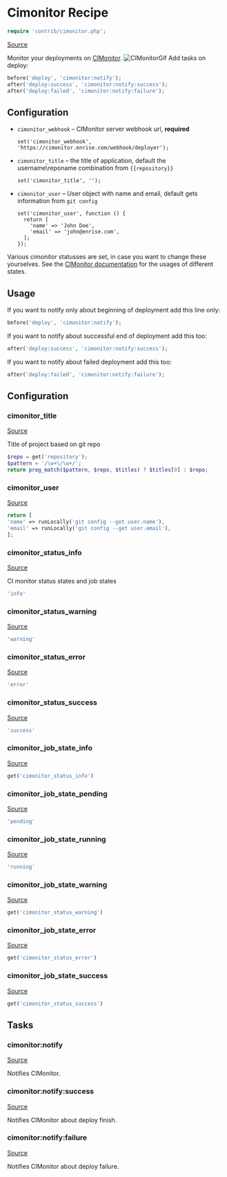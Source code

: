 <!-- DO NOT EDIT THIS FILE! -->
<!-- Instead edit contrib/cimonitor.php -->
<!-- Then run bin/docgen -->

# Cimonitor Recipe

```php
require 'contrib/cimonitor.php';
```

[Source](/contrib/cimonitor.php)



Monitor your deployments on [CIMonitor](https://github.com/CIMonitor/CIMonitor).
![CIMonitorGif](https://www.steefmin.xyz/deployer-example.gif)
Add tasks on deploy:
```php
before('deploy', 'cimonitor:notify');
after('deploy:success', 'cimonitor:notify:success');
after('deploy:failed', 'cimonitor:notify:failure');
```
## Configuration
- `cimonitor_webhook` – CIMonitor server webhook url, **required**
  ```
  set('cimonitor_webhook', 'https://cimonitor.enrise.com/webhook/deployer');
  ```
- `cimonitor_title` – the title of application, default the username\reponame combination from `{{repository}}`
  ```
  set('cimonitor_title', '');
  ```
- `cimonitor_user` – User object with name and email, default gets information from `git config`
  ```
  set('cimonitor_user', function () {
    return [
      'name' => 'John Doe',
      'email' => 'john@enrise.com',
    ];
  });
  ```
Various cimonitor statusses are set, in case you want to change these yourselves. See the [CIMonitor documentation](https://cimonitor.readthedocs.io/en/latest/) for the usages of different states.
## Usage
If you want to notify only about beginning of deployment add this line only:
```php
before('deploy', 'cimonitor:notify');
```
If you want to notify about successful end of deployment add this too:
```php
after('deploy:success', 'cimonitor:notify:success');
```
If you want to notify about failed deployment add this too:
```php
after('deploy:failed', 'cimonitor:notify:failure');
```


## Configuration
### cimonitor_title
[Source](https://github.com/deployphp/deployer/blob/master/contrib/cimonitor.php#L64)

Title of project based on git repo

```php title="Default value"
$repo = get('repository');
$pattern = '/\w+\/\w+/';
return preg_match($pattern, $repo, $titles) ? $titles[0] : $repo;
```


### cimonitor_user
[Source](https://github.com/deployphp/deployer/blob/master/contrib/cimonitor.php#L69)



```php title="Default value"
return [
'name' => runLocally('git config --get user.name'),
'email' => runLocally('git config --get user.email'),
];
```


### cimonitor_status_info
[Source](https://github.com/deployphp/deployer/blob/master/contrib/cimonitor.php#L77)

CI monitor status states and job states

```php title="Default value"
'info'
```


### cimonitor_status_warning
[Source](https://github.com/deployphp/deployer/blob/master/contrib/cimonitor.php#L78)



```php title="Default value"
'warning'
```


### cimonitor_status_error
[Source](https://github.com/deployphp/deployer/blob/master/contrib/cimonitor.php#L79)



```php title="Default value"
'error'
```


### cimonitor_status_success
[Source](https://github.com/deployphp/deployer/blob/master/contrib/cimonitor.php#L80)



```php title="Default value"
'success'
```


### cimonitor_job_state_info
[Source](https://github.com/deployphp/deployer/blob/master/contrib/cimonitor.php#L81)



```php title="Default value"
get('cimonitor_status_info')
```


### cimonitor_job_state_pending
[Source](https://github.com/deployphp/deployer/blob/master/contrib/cimonitor.php#L82)



```php title="Default value"
'pending'
```


### cimonitor_job_state_running
[Source](https://github.com/deployphp/deployer/blob/master/contrib/cimonitor.php#L83)



```php title="Default value"
'running'
```


### cimonitor_job_state_warning
[Source](https://github.com/deployphp/deployer/blob/master/contrib/cimonitor.php#L84)



```php title="Default value"
get('cimonitor_status_warning')
```


### cimonitor_job_state_error
[Source](https://github.com/deployphp/deployer/blob/master/contrib/cimonitor.php#L85)



```php title="Default value"
get('cimonitor_status_error')
```


### cimonitor_job_state_success
[Source](https://github.com/deployphp/deployer/blob/master/contrib/cimonitor.php#L86)



```php title="Default value"
get('cimonitor_status_success')
```



## Tasks

### cimonitor:notify
[Source](https://github.com/deployphp/deployer/blob/master/contrib/cimonitor.php#L89)

Notifies CIMonitor.




### cimonitor:notify:success
[Source](https://github.com/deployphp/deployer/blob/master/contrib/cimonitor.php#L115)

Notifies CIMonitor about deploy finish.




### cimonitor:notify:failure
[Source](https://github.com/deployphp/deployer/blob/master/contrib/cimonitor.php#L143)

Notifies CIMonitor about deploy failure.





